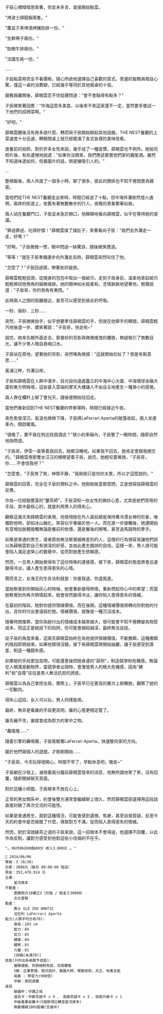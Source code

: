 

子辰心裡暗暗思索著，但並未多言，直接開始點菜。

"烤波士頓龍蝦兩隻。"

"覆盆子黑啤酒烤豬肋排一份。"

"生鮮帶子兩份。"

"肋眼牛排兩份。"

"法國生蚝一份。"

……

子辰點菜時完全不看價格，隨心所欲地選擇自己喜歡的菜式。旁邊的服務員暗自心驚，僅這一桌的消費額，已經幾乎等同於其他兩桌的十倍。

服務員離開後，薛曉雲忍不住低聲問道："會不會點得有點多？"

子辰微笑著回應："中海這麼多美食，以後來不來這家還不一定，當然要多嘗試一下他們的招牌菜啊。"

"好吧。"

薛曉雲聽後沒有再多說什麼，轉而與子辰開始聊起其他話題。THE NEST餐廳的上菜速度十分迅速，轉眼間桌上就已經擺滿了各式各樣的美味佳肴。

進餐前的拍照，對於許多女性來說，幾乎成了一種習慣，薛曉雲也不例外。她拍完照片後，有些遺憾地說道："如果你沒開車，我們應該嘗嘗他們家的雞尾酒。雖然不知道味道如何，但看圖片的話，倒是蠻吸引人的。"

...

整頓飯後，兩人共度了一個多小時，聊了很多，彼此的關係也不知不覺間更為親密。

當他們從THE NEST餐廳走出來時，時間已經過了十點，但中海外灘依然燈火通明，兩岸的街道上，依舊有著無數散步的行人，夜晚的景象繁華如故。

兩人站在餐廳門口，子辰並未急於開口，他靜靜地看向薛曉雲，似乎在等待她的提議。

"罪過罪過，吃得好撐！"薛曉雲揉了揉肚子，笑著看向子辰："我們去外灘走一走，好嗎？"

"好啊。"子辰微微一愣，眼中閃過一絲驚訝，隨後微笑應道。

"等等！"就在子辰準備邁步向外灘走去時，薛曉雲突然叫住了他。

"怎麼了？"子辰回過頭，帶著些許疑惑。

薛曉雲輕輕低頭，從隨身的包包中取出一張紙巾，走到子辰身前，溫柔地拿起紙巾輕輕擦拭他唇角的細微痕跡。她的眼神如水般柔和，含情脈脈地望著他，輕聲說道："子辰哥，你的唇角有東西。"

此時兩人之間的距離極近，甚至可以感受到彼此的呼吸。

一秒、兩秒、三秒……

突然，子辰微微抬手，似乎想要牽住薛曉雲的手，但就在他舉手的瞬間，薛曉雲輕巧地後退一步，嬌笑著說："子辰哥，快走啦~"

說完，她率先朝外面走去，那曼妙的背影與微微搖曳的腰肢，無疑吸引了無數目光，讓不少男人暗自吞咽口水。

子辰站在原地，望著她的背影，突然嘴角微揚："這就開始拉扯了？倒是有點意思……"

黃浦江畔，外灘沿岸。

子辰和薛曉雲在人群中漫步，目光投向遠處矗立的中海中心大廈、中海環球金融大廈和東方明珠塔，這些聳入雲端的摩天大樓讓人不由自主地產生一種渺小的感覺。

兩人靠在欄杆上聊了會兒天，隨後便開始往回走。

當他們重新回到THE NEST餐廳的停車場時，時間已經接近午夜。

夜色愈發深沉，氣溫也微微下降，子辰將LaFerrari Aperta的敞篷收起，兩人坐進車內，開啟暖風。

"很晚了，要不我在附近找個酒店？"狹小的車廂內，子辰瞥了一眼時間，隨即自然地詢問道。

"子辰哥，伊雯一直等着我回去，她都沒睡呢。如果我不回去，她肯定會跟我絕交的。"薛曉雲用那雙水汪汪的眼睛望着子辰，說完，她輕咬着嘴唇，"子辰哥，你……不會怪我吧？"

"怎麼會。"子辰笑了笑，神情平靜，"我剛剛只是怕你太累，所以才這麼說的。"

薛曉雲的回答，完全在子辰的預料之中。他剛剛故意那麼問，正是想探探薛曉雲的反應。

作為一位經驗豐富的"鑒茶師"，子辰深知一些女性的微妙心思，尤其是她們常用的手段，其中最核心的，就是利用男人的得失心。

觀察這幾天來薛曉雲的表現，他發現她在外人面前總是保持著冷漠女神的形象，唯獨對他時，卻如冰山融化，笑容似乎專屬於他一人。而在進一步接觸後，她還開始有意增加肢體接觸無論是餐前的依偎，還是餐後的擦嘴，甚至過馬路時的牽手。

如果是普通的男生，或者那些無法察覺細微差別的人，這樣的行為很容易讓他們誤以為薛曉雲對自己有很深的好感，並由此產生錯誤的自信。這樣一來，男人很可能會陷入滿足虛榮心的錯覺中，從而對她產生依賴感。

然而，一旦男人開始覺得有了這份特殊的連接感，接下來，薛曉雲的態度將會迅速變得冷淡，讓人產生患得患失的心情。

簡而言之，女海王的生存法則就是：你進我退，你退我進。

當她察覺到你開始灰心的時候，她會重新變得熱情，重新燃起你心中的希望；而當她察覺到你再次熱情起來，她會突然變得冷淡，讓你陷入患得患失的情緒。

在最初的階段，她對你提供情緒價值，而在後期，這種情緒價值將轉向你對她的付出，且你的付出會遠超於她。情緒價值，就像是一種沉沒成本。

隨著時間推移，當你為她付出的情緒成本越來越大，很可能會不知不覺轉變為物質成本，而這正是她設下的陷阱。你可能會越陷越深，最終無法自拔。

從子辰的角度來看，這兩天薛曉雲始終在為他提供情緒價值，不斷撒餌，這種撒餌的階段即將結束。如果他猜得沒錯，接下來薛曉雲將開始抽離，讓子辰感受到落差，制造一種錯失感。

如果她的手段更加高明，可能還會操控她身邊的"舔狗"，制造競爭和危機感。無論在人類還是動物界，當競爭者出現時，會激發男人的極大危機感，因為"勝利"和"自尊"往往是男人無法抗拒的誘惑。

薛曉雲以為自己掌控全局，實際上，子辰早已在更高的層次上俯瞰她，觀察了她的一切動向。

得失心這招，女人可以玩，男人同樣能用。

最終，無非是看誰的手段更高明，誰的心態更穩定罷了。

誰先繃不住，誰就會成為對方的掌中之物。

"轟隆隆……"

隨着引擎的轟鳴聲，子辰駕駛著LaFerrari Aperta，快速駛向家的方向。

屬於他們兩個人的遊戲，才剛剛開始……

"子辰哥，今天玩得很開心，時間不早了，早點休息吧，晚安~"

子辰躺在沙發上，凝視着兩分鐘前薛曉雲發來的消息，他無所謂地笑了笑，沒有回覆，隨即關掉聊天頁面。

對於這種小把戲，子辰根本不放在心上。

正常的男女關系中，約會後雙方通常會繼續聊上很久，然而薛曉雲卻選擇用這段話直接封鎖了再次交流的可能性。

如果是普通男生，面對這種情況，可能會感到遺憾、焦慮，甚至自我質疑，反思今天的約會中是否做錯了什麼，導致對方不滿，從而陷入患得患失的情緒。

然而，對於深諳綠茶之道的子辰來說，這一招根本不會得逞，他選擇不回覆，以此作為反制，讓對方感受到他對這些小伎倆的不在乎。

`"… 06月06日00點00分 收入3,000元 … "`

```
📰 2024/06/06
等級：3 (0/30)
日薪：3000元（每日 00:00:00 發送）
現金：353,478,914 元
企業：
    星河資本
不動產：
    雲錦西方18樓之2（月租 / 租金＄30000）
    古北壹號
動產：
    賓士 GLE 350 4MATIC
    法拉利 LaFerrari Aperta
能力(人類平均分為70):
    身高：183 cm
    智力：89
    武力：85
    健康：84
    體質：83
    力量：81
    [詳細(未滿70)]
技能(只列出系統賦予技能):
    優雅儀態、究極絕對免疫、完美體態
    S級：企業管理、程式設計、樂器大師、駕駛技術、兵王、地產全能
    高級 : 學習力(900倍)
    中級：資訊透鏡
道具
    裝備中：守護之戒
    道具卡：中級忠誠卡 x 9 、 高級忠誠卡 x 5 、技能升級卡 x 1
    中級產業收購卡(5億款項已轉至星河資本)
    無憂傳媒100%股權(交接中)
```